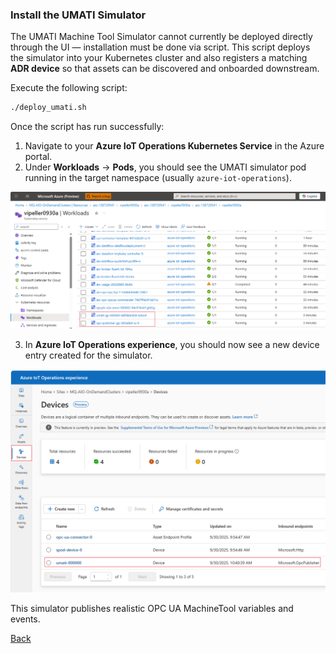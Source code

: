 ### Install the UMATI Simulator

The UMATI Machine Tool Simulator cannot currently be deployed directly through the UI — installation must be done via script. This script deploys the simulator into your Kubernetes cluster and also registers a matching **ADR device** so that assets can be discovered and onboarded downstream.

Execute the following script:

```bash
./deploy_umati.sh
```

Once the script has run successfully:

1. Navigate to your **Azure IoT Operations Kubernetes Service** in the Azure portal.
2. Under **Workloads** → **Pods**, you should see the UMATI simulator pod running in the target namespace (usually `azure-iot-operations`).

![UMATI Pod Running](./images/umati_pod_running.png "UMATI Pod Running")

3. In **Azure IoT Operations experience**, you should now see a new device entry created for the simulator.

![UMATI ADR Device](./images/umati_device.png "UMATI ADR Device")

This simulator publishes realistic OPC UA MachineTool variables and events.

[Back](INSTALL_DF_MANUAL.md)